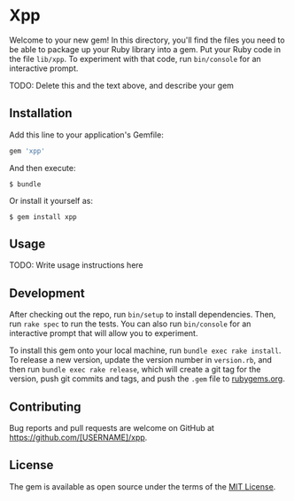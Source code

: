 # Xpp

Welcome to your new gem! In this directory, you'll find the files you need to be able to package up your Ruby library into a gem. Put your Ruby code in the file `lib/xpp`. To experiment with that code, run `bin/console` for an interactive prompt.

TODO: Delete this and the text above, and describe your gem

## Installation

Add this line to your application's Gemfile:

```ruby
gem 'xpp'
```

And then execute:

    $ bundle

Or install it yourself as:

    $ gem install xpp

## Usage

TODO: Write usage instructions here

## Development

After checking out the repo, run `bin/setup` to install dependencies. Then, run `rake spec` to run the tests. You can also run `bin/console` for an interactive prompt that will allow you to experiment.

To install this gem onto your local machine, run `bundle exec rake install`. To release a new version, update the version number in `version.rb`, and then run `bundle exec rake release`, which will create a git tag for the version, push git commits and tags, and push the `.gem` file to [rubygems.org](https://rubygems.org).

## Contributing

Bug reports and pull requests are welcome on GitHub at https://github.com/[USERNAME]/xpp.

## License

The gem is available as open source under the terms of the [MIT License](http://opensource.org/licenses/MIT).
